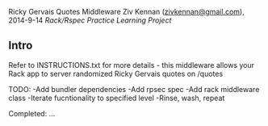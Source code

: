 Ricky Gervais Quotes Middleware
Ziv Kennan (zivkennan@gmail.com), 2014-9-14
*Rack/Rspec Practice Learning Project*

Intro
-----
Refer to INSTRUCTIONS.txt for more details - this middleware allows your Rack app to server randomized Ricky Gervais quotes on /quotes

TODO:
-Add bundler dependencies
-Add rpsec spec
-Add rack middleware class
-Iterate fucntionality to specified level
-Rinse, wash, repeat

Completed:
...
